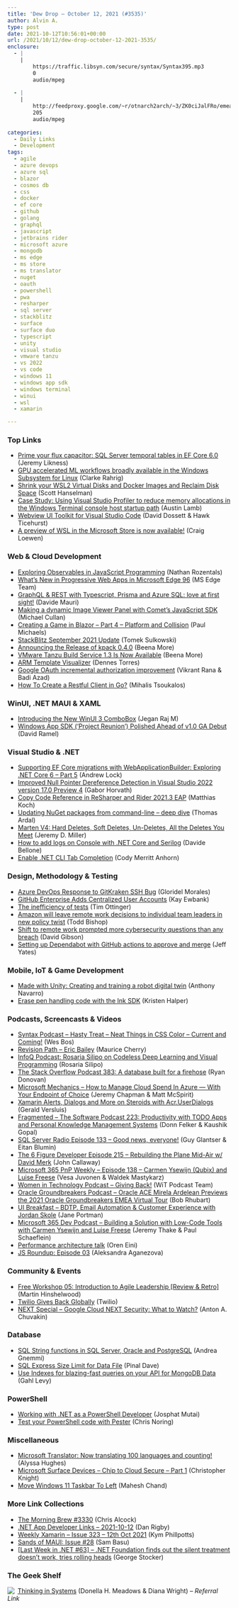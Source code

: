 ```yaml
---
title: 'Dew Drop – October 12, 2021 (#3535)'
author: Alvin A.
type: post
date: 2021-10-12T10:56:01+00:00
url: /2021/10/12/dew-drop-october-12-2021-3535/
enclosure:
  - |
    |
        https://traffic.libsyn.com/secure/syntax/Syntax395.mp3
        0
        audio/mpeg
        
  - |
    |
        http://feedproxy.google.com/~r/otnarch2arch/~3/ZK0ciJalFRo/emea-audio.mp3
        205
        audio/mpeg
        
categories:
  - Daily Links
  - Development
tags:
  - agile
  - azure devops
  - azure sql
  - blazor
  - cosmos db
  - css
  - docker
  - ef core
  - github
  - golang
  - graphql
  - javascript
  - jetbrains rider
  - microsoft azure
  - mongodb
  - ms edge
  - ms store
  - ms translator
  - nuget
  - oauth
  - powershell
  - pwa
  - resharper
  - sql server
  - stackblitz
  - surface
  - surface duo
  - typescript
  - unity
  - visual studio
  - vmware tanzu
  - vs 2022
  - vs code
  - windows 11
  - windows app sdk
  - windows terminal
  - winui
  - wsl
  - xamarin

---
```

### <a name="top"></a>Top Links

  * <a href="https://devblogs.microsoft.com/dotnet/prime-your-flux-capacitor-sql-server-temporal-tables-in-ef-core-6-0/?WT.mc_id=DOP-MVP-4025064" target="_blank" rel="noopener">Prime your flux capacitor: SQL Server temporal tables in EF Core 6.0</a> (Jeremy Likness)
  * <a href="https://devblogs.microsoft.com/windowsai/gpu-accelerated-ml-workflows-broadly-available-in-the-windows-subsystem-for-linux/?WT.mc_id=DOP-MVP-4025064" target="_blank" rel="noopener">GPU accelerated ML workflows broadly available in the Windows Subsystem for Linux</a> (Clarke Rahrig)
  * <a href="http://feeds.hanselman.com/~/669549928/0/scotthanselman~Shrink-your-WSL-Virtual-Disks-and-Docker-Images-and-Reclaim-Disk-Space" target="_blank" rel="noopener">Shrink your WSL2 Virtual Disks and Docker Images and Reclaim Disk Space</a> (Scott Hanselman)
  * <a href="https://devblogs.microsoft.com/visualstudio/case-study-using-visual-studio-profiler-to-reduce-memory-allocations-in-the-windows-terminal-console-host-startup-path/?WT.mc_id=DOP-MVP-4025064" target="_blank" rel="noopener">Case Study: Using Visual Studio Profiler to reduce memory allocations in the Windows Terminal console host startup path</a> (Austin Lamb)
  * <a href="https://code.visualstudio.com/blogs/2021/10/11/webview-ui-toolkit" target="_blank" rel="noopener">Webview UI Toolkit for Visual Studio Code</a> (David Dossett & Hawk Ticehurst)
  * <a href="https://devblogs.microsoft.com/commandline/a-preview-of-wsl-in-the-microsoft-store-is-now-available/?WT.mc_id=DOP-MVP-4025064" target="_blank" rel="noopener">A preview of WSL in the Microsoft Store is now available!</a> (Craig Loewen)

### <a name="web"></a>Web & Cloud Development

  * <a href="https://dzone.com/articles/understanding-significance-observables-javascript-programming" target="_blank" rel="noopener">Exploring Observables in JavaScript Programming</a> (Nathan Rozentals)
  * <a href="https://docs.microsoft.com/en-us/microsoft-edge/progressive-web-apps-chromium/whats-new/pwa?WT.mc_id=DOP-MVP-4025064" target="_blank" rel="noopener">What&#8217;s New in Progressive Web Apps in Microsoft Edge 96</a> (MS Edge Team)
  * <a href="https://dev.to/azure/graphql-rest-with-prisma-and-azure-sql-love-at-first-sight-12ni" target="_blank" rel="noopener">GraphQL & REST with Typescript, Prisma and Azure SQL: love at first sight!</a> (Davide Mauri)
  * <a href="https://heartbeat.comet.ml/making-a-dynamic-image-viewer-panel-with-comets-javascript-sdk-ba826335c0a8?source=rss----680eee12c50d---4" target="_blank" rel="noopener">Making a dynamic Image Viewer Panel with Comet’s JavaScript SDK</a> (Michael Cullan)
  * <a href="https://www.pmichaels.net/2021/10/11/creating-a-game-in-blazor-part-4-platform-and-collision/?utm_source=rss&utm_medium=rss&utm_campaign=creating-a-game-in-blazor-part-4-platform-and-collision" target="_blank" rel="noopener">Creating a Game in Blazor – Part 4 – Platform and Collision</a> (Paul Michaels)
  * <a href="https://blog.stackblitz.com/posts/update-2021-09/" target="_blank" rel="noopener">StackBlitz September 2021 Update</a> (Tomek Sulkowski)
  * <a href="https://tanzu.vmware.com/content/home-page/announcing-kpack-0-4-0-release" target="_blank" rel="noopener">Announcing the Release of kpack 0.4.0</a> (Beena More)
  * <a href="https://tanzu.vmware.com/content/home-page/vmware-tanzu-build-service-1-3-now-available" target="_blank" rel="noopener">VMware Tanzu Build Service 1.3 Is Now Available</a> (Beena More)
  * <a href="https://www.red-gate.com/simple-talk/blogs/arm-template-visualizer/" target="_blank" rel="noopener">ARM Template Visualizer</a> (Dennes Torres)
  * <a href="http://feedproxy.google.com/~r/GDBcode/~3/x0yMKXME5vY/granular-google-account-update.html" target="_blank" rel="noopener">Google OAuth incremental authorization improvement</a> (Vikrant Rana & Badi Azad)
  * <a href="https://dzone.com/articles/how-to-create-a-restful-client-in-go" target="_blank" rel="noopener">How To Create a Restful Client in Go?</a> (Mihalis Tsoukalos)

### <a name="silverlight"></a>WinUI, .NET MAUI & XAML

  * <a href="https://www.syncfusion.com/blogs/post/introducing-the-new-winui-3-combobox.aspx" target="_blank" rel="noopener">Introducing the New WinUI 3 ComboBox</a> (Jegan Raj M)
  * <a href="https://visualstudiomagazine.com/articles/2021/10/11/windows-app-sdk-preview.aspx" target="_blank" rel="noopener">Windows App SDK (&#8216;Project Reunion&#8217;) Polished Ahead of v1.0 GA Debut</a> (David Ramel)

### <a name="dotnet"></a>Visual Studio & .NET

  * <a href="https://andrewlock.net/exploring-dotnet-6-part-5-supporting-ef-core-tools-with-webapplicationbuilder/" target="_blank" rel="noopener">Supporting EF Core migrations with WebApplicationBuilder: Exploring .NET Core 6 &#8211; Part 5</a> (Andrew Lock)
  * <a href="https://devblogs.microsoft.com/cppblog/improved-null-pointer-dereference-detection-in-visual-studio-2022-version-17-0-preview-4/?WT.mc_id=DOP-MVP-4025064" target="_blank" rel="noopener">Improved Null Pointer Dereference Detection in Visual Studio 2022 version 17.0 Preview 4</a> (Gabor Horvath)
  * <a href="https://blog.jetbrains.com/dotnet/2021/10/11/copy-code-reference-in-resharper-and-rider-2021-3-eap/" target="_blank" rel="noopener">Copy Code Reference in ReSharper and Rider 2021.3 EAP</a> (Matthias Koch)
  * <a href="https://blog.elmah.io/updating-nuget-packages-from-command-line-deep-dive/" target="_blank" rel="noopener">Updating NuGet packages from command-line &#8211; deep dive</a> (Thomas Ardal)
  * <a href="https://jeremydmiller.com/2021/10/11/marten-v4-hard-deletes-soft-deletes-un-deletes-all-the-deletes-you-meet/" target="_blank" rel="noopener">Marten V4: Hard Deletes, Soft Deletes, Un-Deletes, All the Deletes You Meet</a> (Jeremy D. Miller)
  * <a href="https://www.code4it.dev/blog/serilog-log-on-console" target="_blank" rel="noopener">How to add logs on Console with .NET Core and Serilog</a> (Davide Bellone)
  * <a href="https://codyanhorn.tech/blog/enable-net-cli-tab-completion" target="_blank" rel="noopener">Enable .NET CLI Tab Completion</a> (Cody Merritt Anhorn)

### <a name="design"></a>Design, Methodology & Testing

  * <a href="https://devblogs.microsoft.com/devops/azure-devops-response-to-gitkraken-ssh-bug/?WT.mc_id=DOP-MVP-4025064" target="_blank" rel="noopener">Azure DevOps Response to GitKraken SSH Bug</a> (Gloridel Morales)
  * <a href="http://www.i-programmer.info/news/90-tools/14933-github-enterprise-adds-centralized-user-accounts.html" target="_blank" rel="noopener">GitHub Enterprise Adds Centralized User Accounts</a> (Kay Ewbank)
  * <a href="http://agileotter.blogspot.com/2021/10/the-inefficiency-of-tests.html" target="_blank" rel="noopener">The inefficiency of tests</a> (Tim Ottinger)
  * <a href="https://www.geekwire.com/2021/amazon-will-leave-remote-work-decisions-individual-team-leaders-new-policy-twist/" target="_blank" rel="noopener">Amazon will leave remote work decisions to individual team leaders in new policy twist</a> (Todd Bishop)
  * <a href="https://stackoverflow.blog/2021/10/11/shift-to-remote-work-prompted-more-cybersecurity-questions-than-any-breach/" target="_blank" rel="noopener">Shift to remote work prompted more cybersecurity questions than any breach</a> (David Gibson)
  *  <a href="http://feedproxy.google.com/~r/SomewhatAbstract/~3/D3dN5aQvb-c/" target="_blank" rel="noopener">Setting up Dependabot with GitHub actions to approve and merge</a> (Jeff Yates)

### <a name="mobile"></a>Mobile, IoT & Game Development

  * <a href="https://blog.unity.com/technology/made-with-unity-creating-and-training-a-robot-digital-twin" target="_blank" rel="noopener">Made with Unity: Creating and training a robot digital twin</a> (Anthony Navarro)
  * <a href="https://devblogs.microsoft.com/surface-duo/pen-ink-sdk-sample/?WT.mc_id=DOP-MVP-4025064" target="_blank" rel="noopener">Erase pen handling code with the Ink SDK</a> (Kristen Halper)

### <a name="podcasts"></a>Podcasts, Screencasts & Videos

  * <a href="https://traffic.libsyn.com/secure/syntax/Syntax395.mp3" target="_blank" rel="noopener">Syntax Podcast &#8211; Hasty Treat &#8211; Neat Things in CSS Color &#8211; Current and Coming!</a> (Wes Bos)
  * <a href="https://revisionpath.com/eric-bailey" target="_blank" rel="noopener">Revision Path &#8211; Eric Bailey</a> (Maurice Cherry)
  * <a href="https://www.infoq.com/podcasts/codeless-deep-learning-visual-programming/?utm_campaign=infoq_content&utm_source=infoq&utm_medium=feed&utm_term=global" target="_blank" rel="noopener">InfoQ Podcast: Rosaria Silipo on Codeless Deep Learning and Visual Programming</a> (Rosaria Silipo)
  * <a href="https://stackoverflow.blog/2021/10/12/podcast-383-a-database-built-for-a-firehose/" target="_blank" rel="noopener">The Stack Overflow Podcast 383: A database built for a firehose</a> (Ryan Donovan)
  * <a href="http://www.youtube.com/watch?v=VZgtYuRUu5E" target="_blank" rel="noopener">Microsoft Mechanics &#8211; How to Manage Cloud Spend In Azure — With Your Endpoint of Choice</a> (Jeremy Chapman & Matt McSpirit)
  * <a href="https://www.youtube.com/watch?v=Tu8MtPiAsX8" target="_blank" rel="noopener">Xamarin Alerts, Dialogs and More on Steroids with Acr.UserDialogs</a> (Gerald Versluis)
  * <a href="https://fragmentedpodcast.com/episodes/223/" target="_blank" rel="noopener">Fragmented &#8211; The Software Podcast 223: Productivity with TODO Apps and Personal Knowledge Management Systems</a> (Donn Felker & Kaushik Gopal)
  * <a href="http://sqlserverradio.com/episode-133-good-news-everyone" target="_blank" rel="noopener">SQL Server Radio Episode 133 &#8211; Good news, everyone!</a> (Guy Glantser & Eitan Blumin)
  * <a href="https://6figuredev.com/podcast/episode-215-rebuilding-the-plane-mid-air-w-david-merk/" target="_blank" rel="noopener">The 6 Figure Developer Episode 215 – Rebuilding the Plane Mid-Air w/ David Merk</a> (John Callaway)
  * <a href="https://techcommunity.microsoft.com/t5/microsoft-365-pnp-blog/microsoft-365-pnp-weekly-episode-138-carmen-ysewijn-qubix-and/ba-p/2834568?WT.mc_id=DOP-MVP-4025064" target="_blank" rel="noopener">Microsoft 365 PnP Weekly &#8211; Episode 138 &#8211; Carmen Ysewijn (Qubix) and Luise Freese</a> (Vesa Juvonen & Waldek Mastykarz)
  * <a href="https://anchor.fm/witdc/episodes/Giving-Back-e18kr9j" target="_blank" rel="noopener">Women in Technology Podcast &#8211; Giving Back!</a> (WiT Podcast Team)
  * <a href="http://feedproxy.google.com/~r/otnarch2arch/~3/ZK0ciJalFRo/emea-audio.mp3" target="_blank" rel="noopener">Oracle Groundbreakers Podcast &#8211; Oracle ACE Mirela Ardelean Previews the 2021 Oracle Groundbreakers EMEA Virtual Tour</a> (Bob Rhubart)
  * <a href="http://www.uibreakfast.com/podcast" target="_blank" rel="noopener">UI Breakfast &#8211; BDTP. Email Automation & Customer Experience with Jordan Skole</a> (Jane Portman)
  * <a href="https://www.m365devpodcast.com/e/building-a-solution-with-low-code-tools-with-carmen-ysewijn-and-luise-freese/" target="_blank" rel="noopener">Microsoft 365 Dev Podcast &#8211; Building a Solution with Low-Code Tools with Carmen Ysewijn and Luise Freese</a> (Jeremy Thake & Paul Schaeflein)
  * <a href="http://feedproxy.google.com/~r/AyendeRahien/~3/iFFqaqzxWaM/performance-architecture-talk" target="_blank" rel="noopener">Performance architecture talk</a> (Oren Eini)
  * <a href="https://blog.jetbrains.com/webstorm/2021/10/js-roundup-episode-03/" target="_blank" rel="noopener">JS Roundup: Episode 03</a> (Aleksandra Aganezova)

### <a name="events"></a>Community & Events

  * <a href="https://nkdagility.com/blog/free-workshop-05-introduction-to-agile-leadership-review-retro/" target="_blank" rel="noopener">Free Workshop 05: Introduction to Agile Leadership [Review & Retro]</a> (Martin Hinshelwood)
  * <a href="https://www.twilio.com/blog/twilio-gives-back-globally" target="_blank" rel="noopener">Twilio Gives Back Globally</a> (Twilio)
  * <a href="https://cloudsecuritypodcast.libsyn.com/next-special-google-cloud-next-security-what-to-watch" target="_blank" rel="noopener">NEXT Special &#8211; Google Cloud NEXT Security: What to Watch?</a> (Anton A. Chuvakin)

### <a name="sql"></a>Database

  * <a href="http://feedproxy.google.com/~r/MSSQLTips-LatestSqlServerTips/~3/B-F1IYOQ9ak/" target="_blank" rel="noopener">SQL String functions in SQL Server, Oracle and PostgreSQL</a> (Andrea Gnemmi)
  * <a href="https://blog.sqlauthority.com/2021/10/12/sql-express-size-limit-for-data-file/?utm_source=rss&utm_medium=rss&utm_campaign=sql-express-size-limit-for-data-file" target="_blank" rel="noopener">SQL Express Size Limit for Data File</a> (Pinal Dave)
  * <a href="https://devblogs.microsoft.com/cosmosdb/indexes-for-blazing-fast-queries-on-your-api-for-mongodb-data/?WT.mc_id=DOP-MVP-4025064" target="_blank" rel="noopener">Use Indexes for blazing-fast queries on your API for MongoDB Data</a> (Gahl Levy)

### <a name="ps"></a>PowerShell

  * <a href="https://computingforgeeks.com/working-with-net-as-a-powershell-developer/" target="_blank" rel="noopener">Working with .NET as a PowerShell Developer</a> (Josphat Mutai)
  * <a href="https://techcommunity.microsoft.com/t5/azure-developer-community-blog/test-your-powershell-code-with-pester/ba-p/2835759?WT.mc_id=DOP-MVP-4025064" target="_blank" rel="noopener">Test your PowerShell code with Pester</a> (Chris Noring)

### <a name="misc"></a>Miscellaneous

  * <a href="https://www.microsoft.com/en-us/research/blog/microsoft-translator-now-translating-100-languages-and-counting/" target="_blank" rel="noopener">Microsoft Translator: Now translating 100 languages and counting!</a> (Alyssa Hughes)
  * <a href="https://techcommunity.microsoft.com/t5/manufacturing/microsoft-surface-devices-chip-to-cloud-secure-part-1/ba-p/2824817?WT.mc_id=DOP-MVP-4025064" target="_blank" rel="noopener">Microsoft Surface Devices &#8211; Chip to Cloud Secure &#8211; Part 1</a> (Christopher Knight)
  * <a href="https://www.c-sharpcorner.com/article/move-windows-11-taskbar-to-left/" target="_blank" rel="noopener">Move Windows 11 Taskbar To Left</a> (Mahesh Chand)

### <a name="links"></a>More Link Collections

  * <a href="http://feedproxy.google.com/~r/ReflectivePerspective/~3/IhGGImtXcs8/" target="_blank" rel="noopener">The Morning Brew #3330</a> (Chris Alcock)
  * <a href="https://links.danrigby.com/2021/10/app-developer-links-2021-10-12/" target="_blank" rel="noopener">.NET App Developer Links &#8211; 2021-10-12</a> (Dan Rigby)
  * <a href="https://weeklyxamarin.com/issues/323" target="_blank" rel="noopener">Weekly Xamarin &#8211; Issue 323 &#8211; 12th Oct 2021</a> (Kym Phillpotts)
  * <a href="https://www.telerik.com/blogs/sands-maui-issue-28" target="_blank" rel="noopener">Sands of MAUI: Issue #28</a> (Sam Basu)
  * <a href="https://georgestocker.com/2021/10/11/last-week-in-net-63-net-foundation-finds-out-the-silent-treatment-doesnt-work-tries-rolling-heads/" target="_blank" rel="noopener">[Last Week in .NET #63] – .NET Foundation finds out the silent treatment doesn’t work, tries rolling heads</a> (George Stocker)

### <a name="shelf"></a>The Geek Shelf

<a href="https://www.amazon.com/dp/1603580557/?tag=amavin-20" target="_blank" rel="noopener"><img decoding="async" style="border: 0px currentcolor; float: left; display: inline; background-image: none;" src="https://m.media-amazon.com/images/I/41TJRhugQJL._SS135_.jpg" align="left" border="0" /></a> <a href="https://www.amazon.com/dp/1603580557/?tag=amavin-20" target="_blank" rel="noopener">Thinking in Systems</a> (Donella H. Meadows & Diana Wright) _&#8211; Referral Link_